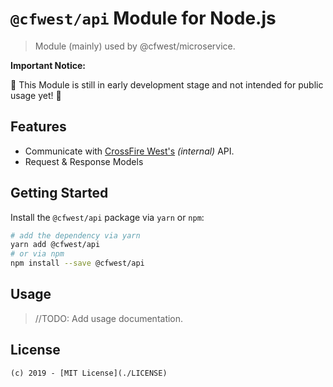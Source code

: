 # `@cfwest/api` Module for Node.js

> Module (mainly) used by @cfwest/microservice.

**Important Notice:**

:construction: This Module is still in early development stage and not intended for public usage yet! :construction:

## Features

- Communicate with [CrossFire West's](https://crossfire.z8games.com/) _(internal)_ API.
- Request & Response Models

## Getting Started

Install the `@cfwest/api` package via `yarn` or `npm`:

```bash
# add the dependency via yarn
yarn add @cfwest/api
# or via npm
npm install --save @cfwest/api
```

## Usage

> //TODO: Add usage documentation.

## License

```
(c) 2019 - [MIT License](./LICENSE)
```
